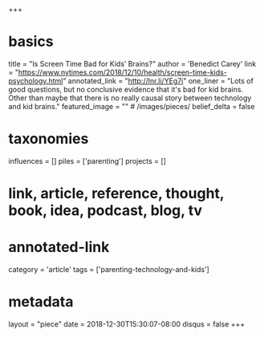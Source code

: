 +++
# basics
title     		 = "Is Screen Time Bad for Kids’ Brains?"
author    		 = 'Benedict Carey'
link      		 = "https://www.nytimes.com/2018/12/10/health/screen-time-kids-psychology.html"
annotated_link = "http://lnr.li/YEg7i"
one_liner 		 = "Lots of good questions, but no conclusive evidence that it's bad for kid brains. Other than maybe that there is no really causal story between technology and kid brains."
featured_image = "" # /images/pieces/
belief_delta   = false

# taxonomies
influences		 = []
piles     		 = ['parenting']
projects			 = []

# link, article, reference, thought, book, idea, podcast, blog, tv
# annotated-link
category  		 = 'article'
tags 					 = ['parenting-technology-and-kids']

# metadata
layout	    	 = "piece"
date      		 = 2018-12-30T15:30:07-08:00
disqus    		 = false
+++

